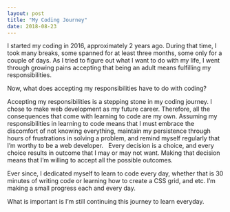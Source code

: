 ```yaml
---
layout: post
title: "My Coding Journey"
date: 2018-08-23
---
```


I started my coding in 2016, approximately 2 years ago. During that time, I took many breaks, some spanned for at least three months, some only for a couple of days. As I tried to figure out what I want to do with my life, I went through growing pains accepting that being an adult means fulfilling my responsibilities.

Now, what does accepting my responsibilities have to do with coding?

Accepting my responsibilities is a stepping stone in my coding journey. I chose to make web development as my future career. Therefore, all the consequences that come with learning to code are my own. Assuming my responsibilities in learning to code means that I must embrace the discomfort of not knowing everything, maintain my persistence through hours of frustrations in solving a problem, and remind myself regularly that I’m worthy to be a web developer.
 
Every decision is a choice, and every choice results in outcome that I may or may not want. Making that decision means that I’m willing to accept all the possible outcomes.      

Ever since, I dedicated myself to learn to code every day, whether that is 30 minutes of writing code or learning how to create a CSS grid, and etc. I’m making a small progress each and every day. 

What is important is I’m still continuing this journey to learn everyday. 

